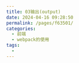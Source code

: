 ```yaml
---
title: 03输出(output)
date: 2024-04-16 09:28:50
permalink: /pages/f63501/
categories:
  - 前端
  - webpack的使用
tags:
  - 
---
```

